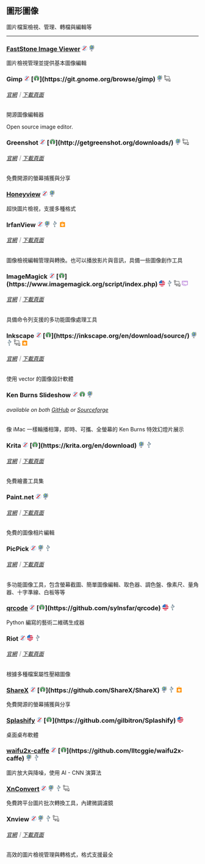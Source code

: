 ## 圖形圖像

圖片檔案檢視、管理、轉檔與編輯等

---

### [FastStone Image Viewer](http://www.faststone.org/) ![](../assets/free.png) ![](../assets/earth-globe.png)

圖片檢視管理並提供基本圖像編輯

### Gimp ![](../assets/free.png) [![](../assets/open-source-icon.png "GPL@GNOME.org: https://git.gnome.org/browse/gimp")](https://git.gnome.org/browse/gimp) ![](../assets/earth-globe.png) ![](../assets/multi_platform.png)

###### [官網](https://www.gimp.org/)｜[下載頁面](https://www.gimp.org/downloads/)

開源圖像編輯器

Open source image editor.

### Greenshot ![](../assets/free.png) [![](../assets/open-source-icon.png "NO LICENSE@GitHub/BitBucket: http://getgreenshot.org/downloads/")](http://getgreenshot.org/downloads/) ![](../assets/earth-globe.png) ![](../assets/multi_platform.png)

###### [官網](http://getgreenshot.org/)｜[下載頁面](http://getgreenshot.org/downloads/)

免費開源的螢幕捕獲與分享

### [Honeyview](http://www.bandisoft.com/honeyview/) ![](../assets/free.png) ![](../assets/earth-globe.png)

超快圖片檢視，支援多種格式

### IrfanView ![](../assets/free.png) ![](../assets/earth-globe.png) ![](../assets/usb.png) ![](../assets/windows-store.png)

###### [官網](http://www.irfanview.com/)｜[下載頁面](http://www.irfanview.com/main_download_engl.htm)

圖像檢視編輯管理與轉換。也可以播放影片與音訊，具備一些圖像創作工具

### ImageMagick ![](../assets/free.png) [![](../assets/open-source-icon.png "Apache 2.0@GitHub/GitLab: https://www.imagemagick.org/script/index.php")](https://www.imagemagick.org/script/index.php) ![](../assets/united-states.png) ![](../assets/usb.png) ![](../assets/multi_platform.png) ![](../assets/command-line.png)

###### [官網](https://www.imagemagick.org/script/index.php)｜[下載頁面](https://www.imagemagick.org/script/download.php)

具備命令列支援的多功能圖像處理工具

### Inkscape ![](../assets/free.png) [![](../assets/open-source-icon.png "GPL@inkscape.org: https://inkscape.org/en/download/source/")](https://inkscape.org/en/download/source/) ![](../assets/earth-globe.png) ![](../assets/usb.png) ![](../assets/multi_platform.png) ![](../assets/windows-store.png)

###### [官網](https://inkscape.org/en/)｜[下載頁面](https://inkscape.org/en/download/windows/)

使用 vector 的圖像設計軟體

### Ken Burns Slideshow ![](../assets/free.png) ![](../assets/open-source-icon.png "NO LICENSE@GitHub/Sourceforge") ![](../assets/earth-globe.png)

###### available on both [GitHub](https://github.com/changbowen/Ken-Burns-Slideshow) or [Sourceforge](https://sourceforge.net/projects/ken-burns-slideshow/)

像 iMac 一樣輪播相簿，即時、可攜、全螢幕的 Ken Burns 特效幻燈片展示

### Krita ![](../assets/free.png) [![](../assets/open-source-icon.png "GPL 3.0@krita.org: https://krita.org/en/download")](https://krita.org/en/download) ![](../assets/earth-globe.png) ![](../assets/usb.png)

###### [官網](https://krita.org/en/)｜[下載頁面](https://krita.org/en/download/krita-desktop/)

免費繪畫工具集

### Paint.net ![](../assets/free.png) ![](../assets/earth-globe.png)

###### [官網](https://www.getpaint.net/index.html)｜[下載頁面](https://www.getpaint.net/download.html)

免費的圖像相片編輯

### PicPick ![](../assets/free.png) ![](../assets/earth-globe.png) ![](../assets/usb.png)

###### [官網](http://ngwin.com/picpick)｜[下載頁面](http://ngwin.com/picpick/download)

多功能圖像工具，包含螢幕截圖、簡單圖像編輯、取色器、調色盤、像素尺、量角器、十字準線、白板等等

### [qrcode](https://github.com/sylnsfar/qrcode) ![](../assets/free.png) [![](../assets/open-source-icon.png "GPL 3.0@GitHub: https://github.com/sylnsfar/qrcode")](https://github.com/sylnsfar/qrcode) ![](../assets/united-states.png) ![](../assets/usb.png)

Python 編寫的藝術二維碼生成器

### Riot ![](../assets/free.png) ![](../assets/united-states.png) ![](../assets/usb.png)

###### [官網](http://luci.criosweb.ro/riot/)｜[下載頁面](http://luci.criosweb.ro/riot/download/)

根據多種檔案屬性壓縮圖像

### [ShareX](https://getsharex.com/) ![](../assets/free.png) [![](../assets/open-source-icon.png "GPL 3.0@GitHub: https://github.com/ShareX/ShareX")](https://github.com/ShareX/ShareX) ![](../assets/earth-globe.png) ![](../assets/usb.png) ![](../assets/windows-store.png)

免費開源的螢幕捕獲與分享

### [Splashify](https://splashify.net/) ![](../assets/free.png) [![](../assets/open-source-icon.png "MIT@GitHub: https://github.com/gilbitron/Splashify")](https://github.com/gilbitron/Splashify) ![](../assets/united-states.png)

桌面桌布軟體

### [waifu2x-caffe](https://github.com/lltcggie/waifu2x-caffe)  ![](../assets/free.png) [![](../assets/open-source-icon.png "MIT@GitHub: https://github.com/lltcggie/waifu2x-caffe")](https://github.com/lltcggie/waifu2x-caffe) ![](../assets/earth-globe.png) ![](../assets/usb.png)

圖片放大與降噪，使用 AI - CNN 演算法

### [XnConvert](http://www.xnview.com/en/xnconvert/) ![](../assets/free.png) ![](../assets/earth-globe.png) ![](../assets/usb.png) ![](../assets/multi_platform.png)

免費跨平台圖片批次轉換工具，內建微調濾鏡

### Xnview ![](../assets/free.png) ![](../assets/earth-globe.png) ![](../assets/usb.png) ![](../assets/multi_platform.png)

###### [官網](http://www.xnview.com/en/)｜[下載頁面](http://www.xnview.com/en/xnview/#downloads)

高效的圖片檢視管理與轉格式，格式支援最全
